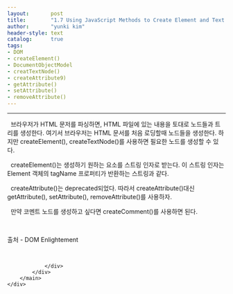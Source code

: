 ```yaml
---
layout:       post
title:        "1.7 Using JavaScript Methods to Create Element and Text Nodes"
author:       "yunki kim"
header-style: text
catalog:      true
tags: 
- DOM
- createElement()
- DocumentObjectModel
- creatTextNode()
- createAttribute9)
- getAttribute()
- setAttribute()
- removeAttribute()
---
```


<head></head>
<body id="tt-body-page" class="">
<div id="wrap" class="wrap-right">
    <div id="container">
        <main class="main ">
            <div class="area-main">
                <div class="area-view">
                    <div class="article-header"></div>
                    <hr>
                    <div class="article-view">
                        <div class="contents_style">
                            <p data-ke-size="size16">&nbsp; 브라우저가 HTML 문저를 파싱하면, HTML 파일에 있는 내용을 토대로 노드들과 트리를 생성한다. 여기서 브라우저는 HTML 문서를 처음 로딩할때 노드들을 생성한다. 하지만 createElement(), createTextNode()를 사용하면 필요한 노드를 생성할 수 있다.</p>
<p data-ke-size="size16">&nbsp; createElement()는 생성하기 원하는 요소를 스트링 인자로 받는다. 이 스트링 인자는 Element 객체의 tagName 프로퍼티가 반환하는 스트링과 같다.</p>
<p data-ke-size="size16">&nbsp; createAttribute()는 deprecated되었다. 따라서 createAttribute()대신 getAttribute(), setAttribute(), removeAttribute()를 사용하자.</p>
<p data-ke-size="size16">&nbsp; 만약 코멘트 노드를 생성하고 싶다면 createComment()를 사용하면 된다.</p>
<p data-ke-size="size16">&nbsp;</p>
<p data-ke-size="size16">출처 - DOM Enlightement</p>
                        </div>
                        <br>
                        <div class="tags"></div>
                    </div>
                    
                </div>
            </div>
        </main>
    </div>
</div>


</body>